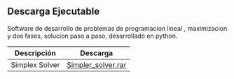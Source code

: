 ## Descarga Ejecutable

Software de desarrollo de problemas de programacion lineal , maximizacion y dos fases, solucion paso a paso, desarrollado en python.

| Descripción  | Descarga |
| ------------- |:-------------:|
| Simplex Solver      |[Simpler_solver.rar](https://github.com/AlonsoGPP/simplex-proyect-io/raw/main/ejecutable/SimplexSolver_ejecutable.rar)    |
